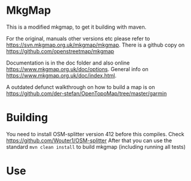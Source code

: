 MkgMap
=====

This is a modified mkgmap, to get it building with maven.

For the original, manuals other versions etc please refer to 	
https://svn.mkgmap.org.uk/mkgmap/mkgmap. There is a github copy on https://github.com/openstreetmap/mkgmap

Documentation is in the doc folder and also online https://www.mkgmap.org.uk/doc/options. General info on https://www.mkgmap.org.uk/doc/index.html. 


A outdated defunct walkthrough on how to build a map is on 
https://github.com/der-stefan/OpenTopoMap/tree/master/garmin


Building
======
You need to install OSM-splitter version 412 before this compiles. Check https://github.com/Wouter1/OSM-splitter
After that you can use the standard ```mvn clean install``` to build mkgmap (including running all tests)


Use
===

